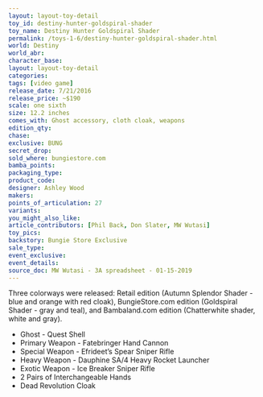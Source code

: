 ```yaml
---
layout: layout-toy-detail 
toy_id: destiny-hunter-goldspiral-shader
toy_name: Destiny Hunter Goldspiral Shader
permalink: /toys-1-6/destiny-hunter-goldspiral-shader.html
world: Destiny
world_abr: 
character_base: 
layout: layout-toy-detail
categories: 
tags: [video game]
release_date: 7/21/2016
release_price: ~$190
scale: one sixth
size: 12.2 inches
comes_with: Ghost accessory, cloth cloak, weapons
edition_qty: 
chase: 
exclusive: BUNG
secret_drop: 
sold_where: bungiestore.com
bamba_points: 
packaging_type: 
product_code:
designer: Ashley Wood
makers: 
points_of_articulation: 27
variants: 
you_might_also_like: 
article_contributors: [Phil Back, Don Slater, MW Wutasi]
toy_pics: 
backstory: Bungie Store Exclusive
sale_type: 
event_exclusive: 
event_details: 
source_doc: MW Wutasi - 3A spreadsheet - 01-15-2019
---
```

Three colorways were released: Retail edition (Autumn Splendor Shader - blue and orange with red cloak), BungieStore.com edition (Goldspiral Shader - gray and teal), and Bambaland.com edition (Chatterwhite shader, white and gray).
<ul>
<li>Ghost - Quest Shell</li>
<li>Primary Weapon - Fatebringer Hand Cannon</li>
<li>Special Weapon - Efrideet’s Spear Sniper Rifle</li>
<li>Heavy Weapon - Dauphine SA/4 Heavy Rocket Launcher</li>
<li>Exotic Weapon - Ice Breaker Sniper Rifle</li>
<li>2 Pairs of Interchangeable Hands</li>
<li>Dead Revolution Cloak</li>
</ul>